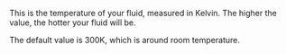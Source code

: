 This is the temperature of your fluid, measured in Kelvin. The higher the value, the hotter your fluid will be.

The default value is 300K, which is around room temperature.